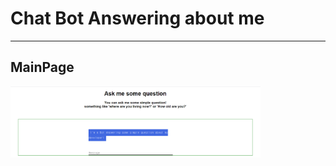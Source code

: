 # Chat Bot Answering about me
---
MainPage
---
<a href="#"><img src = "https://github.com/Wook-2/chatbot/blob/master/img/main%20page.PNG" width="400px"></a>
